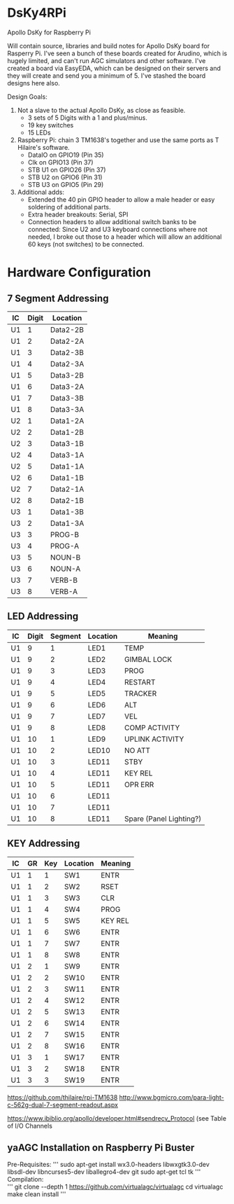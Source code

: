 # DsKy4RPi #
Apollo DsKy for Raspberry Pi

Will contain source, libraries and build notes for Apollo DsKy board for Rasperry Pi. I've seen a bunch of these boards created for Arudino, which is hugely limited, and can't run AGC simulators and other software. I've created a board via EasyEDA, which can be designed on their servers and they will create and send you a minimum of 5. I've stashed the board designs here also.

Design Goals:

1. Not a slave to the actual Apollo DsKy, as close as feasible. 
     * 3 sets of 5 Digits with a 1 and plus/minus.
     * 19 key switches
     * 15 LEDs
2. Raspberry Pi: chain 3 TM1638's together and use the same ports as T Hilaire's software.
     * DataIO on GPIO19 (Pin 35)
     * Clk on GPIO13 (Pin 37)
     * STB U1 on GPIO26 (Pin 37)
     * STB U2 on GPIO6 (Pin 31)
     * STB U3 on GPIO5 (Pin 29)
3. Additional adds:
     * Extended the 40 pin GPIO header to allow a male header or easy soldering of additional parts.
     * Extra header breakouts: Serial, SPI
     * Connection headers to allow additional switch banks to be connected: Since U2 and U3 keyboard connections where not needed, I broke out those to a header which will allow an additional 60 keys (not switches) to be connected. 

# Hardware Configuration #

## 7 Segment Addressing ##

| IC | Digit | Location |
| ---- | ---- | ---------- |
| U1 | 1 | Data2-2B |
| U1 | 2 | Data2-2A |
| U1 | 3 | Data2-3B |
| U1 | 4 | Data2-3A |
| U1 | 5 | Data3-2B |
| U1 | 6 | Data3-2A |
| U1 | 7 | Data3-3B |
| U1 | 8 | Data3-3A |
| U2 | 1 | Data1-2A |
| U2 | 2 | Data1-2B |
| U2 | 3 | Data3-1B |
| U2 | 4 | Data3-1A |
| U2 | 5 | Data1-1A |
| U2 | 6 | Data1-1B |
| U2 | 7 | Data2-1A |
| U2 | 8 | Data2-1B |
| U3 | 1 | Data1-3B |
| U3 | 2 | Data1-3A |
| U3 | 3 | PROG-B |
| U3 | 4 | PROG-A |
| U3 | 5 | NOUN-B |
| U3 | 6 | NOUN-A |
| U3 | 7 | VERB-B |
| U3 | 8 | VERB-A |

## LED Addressing ##

| IC | Digit | Segment | Location | Meaning | 
| ---- | ---- | --- | ---------- | ----------- |
| U1 | 9 | 1 | LED1 | TEMP |
| U1 | 9 | 2 | LED2 | GIMBAL LOCK |
| U1 | 9 | 3 | LED3 | PROG |
| U1 | 9 | 4 | LED4 | RESTART |
| U1 | 9 | 5 | LED5 | TRACKER |
| U1 | 9 | 6 | LED6 | ALT |
| U1 | 9 | 7 | LED7 | VEL |
| U1 | 9 | 8 | LED8 | COMP ACTIVITY |
| U1 | 10 | 1 | LED9 | UPLINK ACTIVITY |
| U1 | 10 | 2 | LED10 | NO ATT |
| U1 | 10 | 3 | LED11 | STBY |
| U1 | 10 | 4 | LED11 | KEY REL |
| U1 | 10 | 5 | LED11 | OPR ERR |
| U1 | 10 | 6 | LED11 |  |
| U1 | 10 | 7 | LED11 |  |
| U1 | 10 | 8 | LED11 | Spare (Panel Lighting?) |

## KEY Addressing ##
| IC | GR | Key | Location | Meaning | 
| ---| ---- | --- | ---------- | ----------- |
| U1 | 1 | 1 | SW1 | ENTR |
| U1 | 1 | 2 | SW2 | RSET |
| U1 | 1 | 3 | SW3 | CLR |
| U1 | 1 | 4 | SW4 | PROG |
| U1 | 1 | 5 | SW5 | KEY REL |
| U1 | 1 | 6 | SW6 | ENTR |
| U1 | 1 | 7 | SW7 | ENTR |
| U1 | 1 | 8 | SW8 | ENTR |
| U1 | 2 | 1 | SW9 | ENTR |
| U1 | 2 | 2 | SW10 | ENTR |
| U1 | 2 | 3 | SW11 | ENTR |
| U1 | 2 | 4 | SW12 | ENTR |
| U1 | 2 | 5 | SW13 | ENTR |
| U1 | 2 | 6 | SW14 | ENTR |
| U1 | 2 | 7 | SW15 | ENTR |
| U1 | 2 | 8 | SW16 | ENTR |
| U1 | 3 | 1 | SW17 | ENTR |
| U1 | 3 | 2 | SW18 | ENTR |
| U1 | 3 | 3 | SW19 | ENTR |



https://github.com/thilaire/rpi-TM1638
http://www.bgmicro.com/para-light-c-562g-dual-7-segment-readout.aspx

https://www.ibiblio.org/apollo/developer.html#sendrecv_Protocol
(see Table of I/O Channels

## yaAGC Installation on Raspberry Pi Buster ##
Pre-Requisites:
'''
sudo apt-get install wx3.0-headers libwxgtk3.0-dev libsdl-dev libncurses5-dev liballegro4-dev git sudo apt-get tcl tk
'''
Compilation:  
'''
git clone --depth 1 https://github.com/virtualagc/virtualagc
cd virtualagc
make clean install
'''
